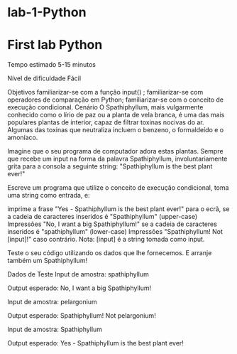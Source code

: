 # lab-1-Python
# First lab Python

Tempo estimado
5-15 minutos

Nível de dificuldade
Fácil

Objetivos
familiarizar-se com a função input() ;
familiarizar-se com operadores de comparação em Python;
familiarizar-se com o conceito de execução condicional.
Cenário
O Spathiphyllum, mais vulgarmente conhecido como o lírio de paz ou a planta de vela branca, é uma das mais populares plantas de interior, capaz de filtrar toxinas nocivas do ar. Algumas das toxinas que neutraliza incluem o benzeno, o formaldeído e o amoníaco.

Imagine que o seu programa de computador adora estas plantas. Sempre que recebe um input na forma da palavra Spathiphyllum, involuntariamente grita para a consola a seguinte string: "Spathiphyllum is the best plant ever!"


Escreve um programa que utilize o conceito de execução condicional, toma uma string como entrada, e:

imprime a frase "Yes - Spathiphyllum is the best plant ever!" para o ecrã, se a cadeia de caracteres inseridos é "Spathiphyllum" (upper-case)
Impressões "No, I want a big Spathiphyllum!" se a cadeia de caracteres inseridos é "spathiphyllum" (lower-case)
Impressões "Spathiphyllum! Not [input]!" caso contrário. Nota: [input] é a string tomada como input.

Teste o seu código utilizando os dados que lhe fornecemos. E arranje também um Spathiphyllum!


Dados de Teste
Input de amostra: spathiphyllum

Output esperado: No, I want a big Spathiphyllum!

Input de amostra: pelargonium

Output esperado: Spathiphyllum! Not pelargonium!

Input de amostra: Spathiphyllum

Output esperado: Yes - Spathiphyllum is the best plant ever!
